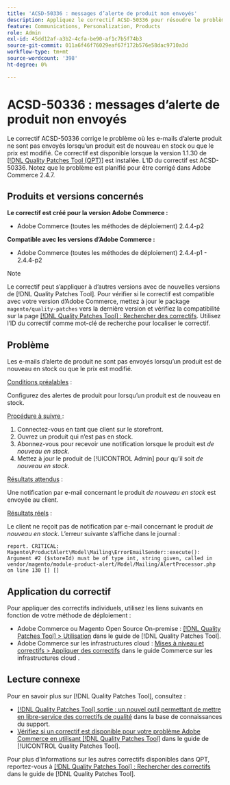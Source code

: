 ```yaml
---
title: 'ACSD-50336 : messages d’alerte de produit non envoyés'
description: Appliquez le correctif ACSD-50336 pour résoudre le problème d’Adobe Commerce où les e-mails d’alerte produit ne sont pas envoyés lorsqu’un produit est de nouveau en stock ou que le prix est modifié.
feature: Communications, Personalization, Products
role: Admin
exl-id: 45dd12af-a3b2-4cfa-be90-af1c7b5f74b3
source-git-commit: 011a6f46f76029eaf67f172b576e58dac9710a3d
workflow-type: tm+mt
source-wordcount: '398'
ht-degree: 0%

---
```


# ACSD-50336 : messages d’alerte de produit non envoyés

Le correctif ACSD-50336 corrige le problème où les e-mails d’alerte produit ne sont pas envoyés lorsqu’un produit est de nouveau en stock ou que le prix est modifié. Ce correctif est disponible lorsque la version 1.1.30 de [[!DNL Quality Patches Tool (QPT)]](https://experienceleague.adobe.com/en/docs/commerce-operations/tools/quality-patches-tool/quality-patches-tool-to-self-serve-quality-patches) est installée. L’ID du correctif est ACSD-50336. Notez que le problème est planifié pour être corrigé dans Adobe Commerce 2.4.7.

## Produits et versions concernés

**Le correctif est créé pour la version Adobe Commerce :**

* Adobe Commerce (toutes les méthodes de déploiement) 2.4.4-p2

**Compatible avec les versions d’Adobe Commerce :**

* Adobe Commerce (toutes les méthodes de déploiement) 2.4.4-p1 - 2.4.4-p2

>[!NOTE]
>
>Le correctif peut s’appliquer à d’autres versions avec de nouvelles versions de [!DNL Quality Patches Tool]. Pour vérifier si le correctif est compatible avec votre version d’Adobe Commerce, mettez à jour le package `magento/quality-patches` vers la dernière version et vérifiez la compatibilité sur la page [[!DNL Quality Patches Tool] : Rechercher des correctifs](https://experienceleague.adobe.com/tools/commerce-quality-patches/index.html). Utilisez l’ID du correctif comme mot-clé de recherche pour localiser le correctif.

## Problème

Les e-mails d’alerte de produit ne sont pas envoyés lorsqu’un produit est de nouveau en stock ou que le prix est modifié.

<u>Conditions préalables</u> :

Configurez des alertes de produit pour lorsqu’un produit est de nouveau en stock.

<u>Procédure à suivre </u> :

1. Connectez-vous en tant que client sur le storefront.
1. Ouvrez un produit qui n’est pas en stock.
1. Abonnez-vous pour recevoir une notification lorsque le produit est *de nouveau en stock*.
1. Mettez à jour le produit de [!UICONTROL Admin] pour qu’il soit _de nouveau en stock_.

<u>Résultats attendus</u> :

Une notification par e-mail concernant le produit *de nouveau en stock* est envoyée au client.

<u>Résultats réels</u> :

Le client ne reçoit pas de notification par e-mail concernant le produit *de nouveau en stock*. L’erreur suivante s’affiche dans le journal :

```
report. CRITICAL: Magento\ProductAlert\Model\Mailing\ErrorEmailSender::execute(): Argument #2 ($storeId) must be of type int, string given, called in vendor/magento/module-product-alert/Model/Mailing/AlertProcessor.php on line 130 [] [] 
```

## Application du correctif

Pour appliquer des correctifs individuels, utilisez les liens suivants en fonction de votre méthode de déploiement :

* Adobe Commerce ou Magento Open Source On-premise : [[!DNL Quality Patches Tool] > Utilisation](/help/tools/quality-patches-tool/usage.md) dans le guide de [!DNL Quality Patches Tool].
* Adobe Commerce sur les infrastructures cloud : [Mises à niveau et correctifs > Appliquer des correctifs](https://experienceleague.adobe.com/docs/commerce-cloud-service/user-guide/develop/upgrade/apply-patches.html) dans le guide Commerce sur les infrastructures cloud .

## Lecture connexe

Pour en savoir plus sur [!DNL Quality Patches Tool], consultez :

* [[!DNL Quality Patches Tool] sortie : un nouvel outil permettant de mettre en libre-service des correctifs de qualité](https://experienceleague.adobe.com/en/docs/commerce-operations/tools/quality-patches-tool/quality-patches-tool-to-self-serve-quality-patches) dans la base de connaissances du support.
* [Vérifiez si un correctif est disponible pour votre problème Adobe Commerce en utilisant [!DNL Quality Patches Tool]](/help/tools/quality-patches-tool/patches-available-in-qpt/check-patch-for-magento-issue-with-magento-quality-patches.md) dans le guide de [!UICONTROL Quality Patches Tool].


Pour plus d’informations sur les autres correctifs disponibles dans QPT, reportez-vous à [[!DNL Quality Patches Tool] : Rechercher des correctifs](https://experienceleague.adobe.com/tools/commerce-quality-patches/index.html) dans le guide de [!DNL Quality Patches Tool].

